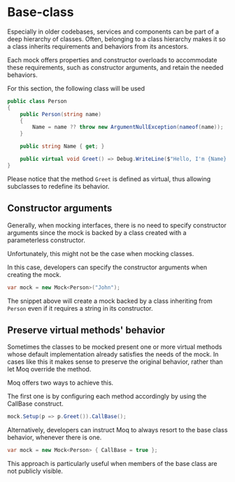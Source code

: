 # Base-class

Especially in older codebases, services and components can be part of a deep hierarchy of classes. Often, belonging to a class hierarchy makes it so a class inherits requirements and behaviors from its ancestors.

Each mock offers properties and constructor overloads to accommodate these requirements, such as constructor arguments, and retain the needed behaviors.

For this section, the following class will be used

```csharp
public class Person 
{
    public Person(string name)
    {
        Name = name ?? throw new ArgumentNullException(nameof(name));
    }

    public string Name { get; }

    public virtual void Greet() => Debug.WriteLine($"Hello, I'm {Name}.");
}
```

Please notice that the method `Greet` is defined as virtual, thus allowing subclasses to redefine its behavior.

## Constructor arguments

Generally, when mocking interfaces, there is no need to specify constructor arguments since the mock is backed by a class created with a parameterless constructor.

Unfortunately, this might not be the case when mocking classes.

In this case, developers can specify the constructor arguments when creating the mock.

```csharp
var mock = new Mock<Person>("John");
```

The snippet above will create a mock backed by a class inheriting from `Person` even if it requires a string in its constructor.

## Preserve virtual methods' behavior

Sometimes the classes to be mocked present one or more virtual methods whose default implementation already satisfies the needs of the mock. In cases like this it makes sense to preserve the original behavior, rather than let Moq override the method.

Moq offers two ways to achieve this.

The first one is by configuring each method accordingly by using the CallBase construct.

```csharp
mock.Setup(p => p.Greet()).CallBase();
```

Alternatively, developers can instruct Moq to always resort to the base class behavior, whenever there is one.

```csharp
var mock = new Mock<Person> { CallBase = true };
```

This approach is particularly useful when members of the base class are not publicly visible.

